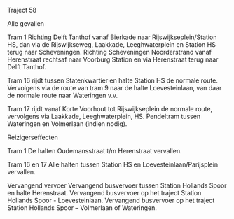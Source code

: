 Traject 58

Alle gevallen

Tram 1
Richting Delft Tanthof vanaf Bierkade naar Rijswijkseplein/Station HS, dan via de Rijswijkseweg, Laakkade, Leeghwaterplein en Station HS terug naar Scheveningen.
Richting Scheveningen Noorderstrand vanaf Herenstraat rechtsaf naar Voorburg Station en via Herenstraat terug naar Delft Tanthof.

Tram 16
rijdt tussen Statenkwartier en halte Station HS de normale route. Vervolgens via de route van tram 9 naar de halte Loevesteinlaan, van daar de normale route naar Wateringen v.v.

Tram 17
rijdt vanaf Korte Voorhout tot Rijswijkseplein de normale route, vervolgens via Laakkade, Leeghwaterplein, HS.
Pendeltram tussen Wateringen en Volmerlaan (indien nodig).

Reizigerseffecten

Tram 1
De halten Oudemansstraat t/m Herenstraat vervallen.

Tram 16 en 17
Alle halten tussen Station HS en Loevesteinlaan/Parijsplein vervallen.

Vervangend vervoer
Vervangend busvervoer tussen Station Hollands Spoor en halte Herenstraat.
Vervangend busvervoer op het traject Station Hollands Spoor - Loevesteinlaan.
Vervangend busvervoer op het traject Station Hollands Spoor – Volmerlaan of Wateringen.
